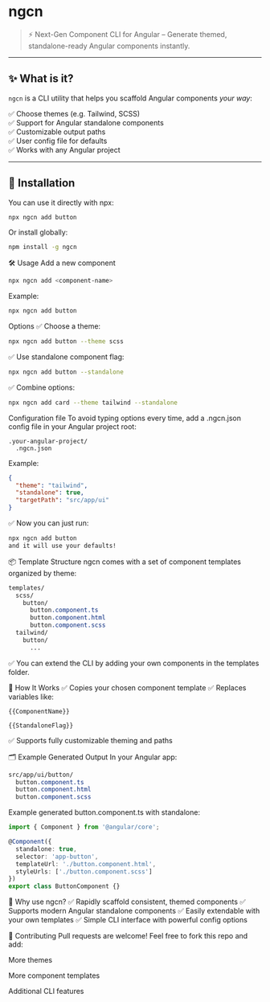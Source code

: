 # ngcn

> ⚡️ Next-Gen Component CLI for Angular – Generate themed, standalone-ready Angular components instantly.

---

## ✨ What is it?

`ngcn` is a CLI utility that helps you scaffold Angular components *your way*:

✅ Choose themes (e.g. Tailwind, SCSS)  
✅ Support for Angular standalone components  
✅ Customizable output paths  
✅ User config file for defaults  
✅ Works with any Angular project

---

## 🚀 Installation

You can use it directly with npx:

```bash
npx ngcn add button
```

Or install globally:

```bash
npm install -g ngcn
```


🛠️ Usage
Add a new component
```bash
npx ngcn add <component-name>
```

Example:

```bash
npx ngcn add button
```

Options
✅ Choose a theme:

```bash
npx ngcn add button --theme scss
```

✅ Use standalone component flag:

```bash
npx ngcn add button --standalone
```

✅ Combine options:

```bash
npx ngcn add card --theme tailwind --standalone
```

Configuration file
To avoid typing options every time, add a .ngcn.json config file in your Angular project root:

```
.your-angular-project/
  .ngcn.json
```

Example:

```json
{
  "theme": "tailwind",
  "standalone": true,
  "targetPath": "src/app/ui"
}
```

✅ Now you can just run:

```bash
npx ngcn add button
and it will use your defaults!
```


📦 Template Structure
ngcn comes with a set of component templates organized by theme:

```css
templates/
  scss/
    button/
      button.component.ts
      button.component.html
      button.component.scss
  tailwind/
    button/
      ...
```

✅ You can extend the CLI by adding your own components in the templates folder.

🧩 How It Works
✅ Copies your chosen component template
✅ Replaces variables like:

```
{{ComponentName}}

{{StandaloneFlag}}
```

✅ Supports fully customizable theming and paths

🗂️ Example Generated Output
In your Angular app:

```css
src/app/ui/button/
  button.component.ts
  button.component.html
  button.component.scss
```

Example generated button.component.ts with standalone:
```ts
import { Component } from '@angular/core';

@Component({
  standalone: true,
  selector: 'app-button',
  templateUrl: './button.component.html',
  styleUrls: ['./button.component.scss']
})
export class ButtonComponent {}
```

🌟 Why use ngcn?
✅ Rapidly scaffold consistent, themed components
✅ Supports modern Angular standalone components
✅ Easily extendable with your own templates
✅ Simple CLI interface with powerful config options

🤝 Contributing
Pull requests are welcome! Feel free to fork this repo and add:

More themes

More component templates

Additional CLI features
